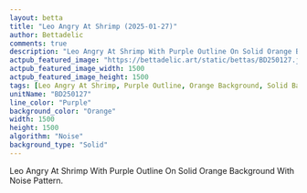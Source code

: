 ```yaml
---
layout: betta
title: "Leo Angry At Shrimp (2025-01-27)"
author: Bettadelic
comments: true
description: "Leo Angry At Shrimp With Purple Outline On Solid Orange Background With Noise Pattern."
actpub_featured_image: "https://bettadelic.art/static/bettas/BD250127.jpg"
actpub_featured_image_width: 1500
actpub_featured_image_height: 1500
tags: [Leo Angry At Shrimp, Purple Outline, Orange Background, Solid Background Pattern, Noise Pattern, January 2025]
unitName: "BD250127"
line_color: "Purple"
background_color: "Orange"
width: 1500
height: 1500
algorithm: "Noise"
background_type: "Solid"
---
```


Leo Angry At Shrimp With Purple Outline On Solid Orange Background With Noise Pattern.
